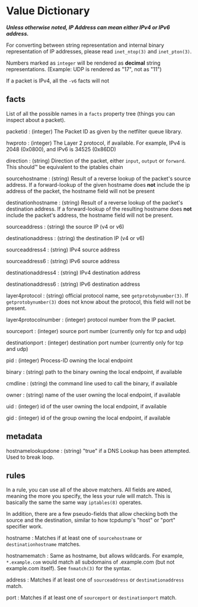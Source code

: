 Value Dictionary
================

***Unless otherwise noted, IP Address can mean either IPv4
or IPv6 address.***

For converting between string representation and internal binary
representation of IP addresses, please read `inet_ntop(3)` and
`inet_pton(3)`.

Numbers marked as `integer` will be rendered as **decimal**
string representations.  (Example: UDP is rendered as "17", not as "11")

If a packet is IPv4, all the `-v6` facts will not

facts
-----

List of all the possible names in a `facts` property tree (things you
can inspect about a packet).

packetid
:	(integer) The Packet ID as given by the netfilter queue library.

hwproto
:	(integer) The Layer 2 protocol, if available.
	For example, IPv4 is 2048 (0x0800), and IPv6 is 34525 (0x86DD)

direction
:	(string) Direction of the packet, either `input`, `output` or `forward`.
	This should™ be equivalent to the iptables chain

sourcehostname
:	(string) Result of a reverse lookup of the packet's source address.  If a
	forward-lookup of the given hostname does **not** include the
	ip address of the packet, the hostname field will not be present

destinationhostname
:	(string) Result of a reverse lookup of the packet's destination
	address.  If a forward-lookup of the resulting hostname does **not** include
	the packet's address, the hostname field will not be present.

sourceaddress
:	(string) the source IP (v4 or v6)

destinationaddress
:	(string) the destination IP (v4 or v6)

sourceaddress4
:	(string) IPv4 source address

sourceaddress6
:	(string) IPv6 source address

destinationaddress4
:	(string) IPv4 destination address

destinationaddress6
:	(string) IPv6 destination address

layer4protocol
:	(string) official protocol name, see `getprotobynumber(3)`.
	If `getprotobynumber(3)` does not know about the protocol, this
	field will not be present.

layer4protocolnumber
:	(integer) protocol number from the IP packet.

sourceport
:	(integer) source port number (currently only for tcp and udp)

destinationport
:	(integer) destination port number (currently only for tcp and udp)

pid
:	(integer) Process-ID owning the local endpoint

binary
:	(string) path to the binary owning the local endpoint, if available

cmdline
:	(string) the command line used to call the binary, if available

owner
:	(string) name of the user owning the local endpoint, if available

uid
:	(integer) id of the user owning the local endpoint, if available

gid
:	(integer) id of the group owning the local endpoint, if available

metadata
--------

hostnamelookupdone
:	(string) "true" if a DNS Lookup has been attempted.  Used to break
	loop.

rules
-----

In a rule, you can use all of the above matchers.  All fields are
`AND`ed, meaning the more you specify, the less your rule will match.
This is basically the same the same way `iptables(8)` operates.

In addition, there are a few pseudo-fields that allow checking both the
source and the destination, similar to how tcpdump's "host" or "port"
specifier work.

hostname
:	Matches if at least one of `sourcehostname` or `destinationhostname`
	matches.

hostnamematch
:	Same as hostname, but allows wildcards. For example, `*.example.com`
	would match all subdomains of .example.com (but not example.com
	itself).  See `fnmatch(3)` for the syntax.

address
:	Matches if at least one of `sourceaddress` or `destinationaddress`
	match.

port
:	Matches if at least one of `sourceport` or `destinationport` match.
